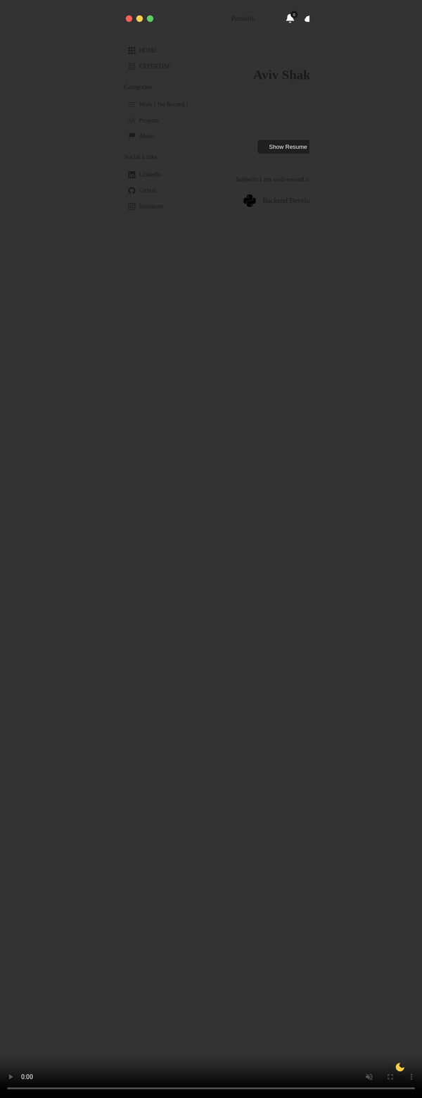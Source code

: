 <!-- Important Notes: while running the code on a local host or internal server there are no errors, Currently some methods are not accepted because of some encryption -->
<head>
  <link rel="stylesheet" href="https://fonts.googleapis.com/css?family=Roboto+Mono&display=swap">
  <style>
    * {
      outline: none;
      box-sizing: border-box;
    }

    :root {
      --theme-bg-color: rgba(16 18 27 / 40%);
      --border-color: rgba(113 119 144 / 25%);
      --theme-color: #f9fafb;
      --inactive-color: rgb(113 119 144 / 78%);
      --body-font: "Roboto Mono", Monospace;
      --hover-menu-bg: rgba(12 15 25 / 30%);
      --content-title-color: #999ba5;
      --content-bg: rgb(146 151 179 / 13%);
      --button-inactive: rgb(249 250 251 / 55%);
      --search-bg: #0e0e0e;
      --overlay-bg: rgba(36, 39, 59, 0.3);
      --scrollbar-bg: rgb(1 2 3 / 40%);
      --text_gradient: linear-gradient(to right, #e6e5e5, #f5f5f5);
      --large_cursor_color: white;
      --small_cursor_color: rgb(150, 150, 150);
    }

    .light-mode {
      --theme-bg-color: rgb(255 255 255 / 31%);
      --theme-color: #3c3a3a;
      --inactive-color: #333333;
      --button-inactive: #3c3a3a;
      --search-bg: rgb(255 255 255 / 31%);
      --dropdown-bg: #f7f7f7;
      --overlay-bg: rgb(255 255 255 / 30%);
      --border-color: rgb(255 255 255 / 35%);
      --hover-menu-bg: rgba(255 255 255 / 35%);
      --scrollbar-bg: rgb(255 253 253 / 57%);
      --content-title-color: --theme-color;
      --text_gradient: linear-gradient(to right, rgb(10, 10, 10), #131313);
      --large_cursor_color: black;
      --small_cursor_color: rgb(32, 32, 32);

    }

    html {
      box-sizing: border-box;
      -webkit-font-smoothing: antialiased;
    }

    body {
      cursor: none;
      font-family: var(--body-font);
      background-image: url(https://cdn.discordapp.com/attachments/597497464211243028/1121114691175985242/background.png);
      background-size: cover;
      background-position: center;
      display: flex;
      justify-content: center;
      align-items: center;
      flex-direction: column;
      padding: 2em;
      width: 100%;
      height: 100vh;
      overflow-x: hidden;
      overflow-y: hidden;
    }

    .cursor {
      width: var(--size);
      height: var(--size);
      border-radius: 50%;
      position: absolute;
      left: 0;
      top: 0;
      pointer-events: none;
      z-index: 100;
    }

    .cursor--large {
      --size: 40px;
      border: 1px solid var(--large_cursor_color);
      ;
    }

    .cursor--small {
      --size: 10px;
      background: var(--small_cursor_color);
      transform: translate(-50%, -50%);
    }

    @media screen and (max-width: 480px) {
      body {
        padding: 0.8em;
      }
    }

    .video-bg {
      position: fixed;
      right: 0;
      top: 0;
      width: 100%;
      height: 100%;
    }

    .video-bg video {
      width: 100%;
      height: 100%;
      -o-object-fit: cover;
      object-fit: cover;
    }

    img {
      max-width: 100%;
    }

    .dark-light {
      position: fixed;
      bottom: 50px;
      right: 30px;
      background-color: var(--dropdown-bg);
      box-shadow: -1px 3px 8px -1px rgba(0, 0, 0, 0.2);
      padding: 8px;
      border-radius: 50%;
      z-index: 3;

    }

    .dark-light svg {
      width: 24px;
      flex-shrink: 0;
      fill: #ffce45;
      stroke: #ffce45;
      transition: 0.5s;
    }

    .light-mode .dark-light svg {
      fill: transparent;
      stroke: var(--theme-color);
    }

    .light-mode .profile-img {
      border: 2px solid var(--theme-bg-color);
    }

    .light-mode .content-section ul {
      background-color: var(--theme-bg-color);
    }


    .light-mode .dropdown.is-active ul {
      background-color: rgba(255, 255, 255, 0.94);
    }


    .app {
      margin-top: -100px;
      background-color: var(--theme-bg-color);
      max-width: 1250px;
      max-height: 860px;
      height: 90vh;
      display: flex;
      flex-direction: column;
      overflow: hidden;
      position: relative;
      width: 100%;
      border-radius: 14px;
      backdrop-filter: blur(20px);
      -webkit-backdrop-filter: blur(20px);
      font-size: 15px;
      font-weight: 500;
    }

    .header {
      display: flex;
      align-items: center;
      flex-shrink: 0;
      height: 58px;
      width: 100%;
      border-bottom: 1px solid var(--border-color);
      padding: 0 30px;
      white-space: nowrap;
    }

    @media screen and (max-width: 480px) {
      .header {
        padding: 0 16px;
      }
    }

    .header-menu {
      display: flex;
      align-items: center;
    }

    .header-menu a {
      padding: 20px 30px;
      text-decoration: none;
      color: var(--inactive-color);
      border-bottom: 2px solid transparent;
      transition: 0.3s;
    }

    @media screen and (max-width: 610px) {
      .header-menu a:not(.main-header-link) {
        display: none;
      }
    }

    .header-menu a.is-active,
    .header-menu a:hover {
      color: var(--theme-color);
      border-bottom: 2px solid var(--theme-color);
    }

    .notify {
      position: relative;
    }

    .notify:before {
      content: "";
      position: absolute;
      background-color: #272727;
      width: 6px;
      height: 6px;
      border-radius: 50%;
      right: 20px;
      top: 16px;
    }

    @media screen and (max-width: 1055px) {
      .notify {
        display: none;
      }
    }

    .menu-circle {
      width: 15px;
      height: 15px;
      background-color: #f96057;
      border-radius: 50%;
      box-shadow: 24px 0 0 0 #f8ce52, 48px 0 0 0 #5fcf65;
      margin-right: 195px;
      flex-shrink: 0;
    }

    @media screen and (max-width: 945px) {
      .menu-circle {
        display: none;
      }
    }

    @keyframes glowing-button-85 {
      0% {
        background-position: 0 0;
      }

      50% {
        background-position: 400% 0;
      }

      100% {
        background-position: 0 0;
      }
    }

    .button-85:after {
      z-index: -1;
      content: "";
      position: absolute;
      width: 100%;
      height: 100%;
      background: #222;
      left: 0;
      top: 0;
      border-radius: 10px;
    }

    .search-bar {
      height: 40px;
      display: flex;
      width: 100%;
      max-width: 400px;
      padding-left: 16px;
      border-radius: 2px;
    }

    .search-bar input {
      width: 100%;
      height: 100%;
      border: none;
      background-color: var(--search-bg);
      border-radius: 4px;
      font-family: var(--body-font);
      font-size: 15px;
      font-weight: 1000;
      padding: 0 20px 0 40px;
      box-shadow: 0 0 0 2px rgba(134, 140, 160, 0.02);
      background-size: 14px;
      background-repeat: no-repeat;
      background-position: 16px 48%;
      color: var(--theme-color);
    }

    .search-bar input::-moz-placeholder {
      font-family: var(--body-font);
      color: var(--inactive-color);
      font-size: 15px;
      font-weight: 500;
    }

    .search-bar input:-ms-input-placeholder {
      font-family: var(--body-font);
      color: var(--inactive-color);
      font-size: 15px;
      font-weight: 500;
    }

    .search-bar input::placeholder {
      font-family: var(--body-font);
      color: var(--inactive-color);
      font-size: 15px;
      font-weight: 500;
    }

    .header-profile {
      display: flex;
      align-items: center;
      padding: 0 16px 0 40px;
      margin-left: auto;
      flex-shrink: 0;
    }

    .header-profile svg {
      width: 22px;
      color: #f9fafb;
      flex-shrink: 0;
    }

    .notification {
      position: relative;
    }

    .notification-number {
      position: absolute;
      background-color: #161616;
      width: 16px;
      height: 16px;
      border-radius: 50%;
      font-size: 10px;
      display: flex;
      align-items: center;
      justify-content: center;
      color: #fff;
      right: -6px;
      top: -6px;
    }

    .notification+svg {
      margin-left: 22px;
    }

    @media screen and (max-width: 945px) {
      .notification+svg {
        display: none;
      }
    }

    .profile-img {
      width: 32px;
      height: 32px;
      border-radius: 50%;
      -o-object-fit: cover;
      object-fit: cover;
      border: 2px solid var(--theme-color);
      margin-left: 22px;
    }

    .wide .header-menu,
    .wide .header-profile {
      display: none;
    }

    .wide .search-bar {
      max-width: 600px;
      margin: auto;
      transition: 0.4s;
      box-shadow: 0 0 0 1px var(--border-color);
      padding-left: 0;
    }

    .wide .menu-circle {
      margin-right: 0;
    }

    .wrapper {
      display: flex;
      flex-grow: 1;
      overflow: hidden;
    }

    .left-side {
      overflow-x: hidden;
      flex-basis: 240px;
      border-right: 1px solid var(--border-color);
      padding: 26px;
      overflow: auto;
      flex-shrink: 0;
    }

    @media screen and (max-width: 945px) {
      .left-side {
        display: none;
      }
    }

    .side-wrapper+.side-wrapper {
      margin-top: 20px;
    }

    .side-title {
      color: var(--inactive-color);
      margin-bottom: 14px;
    }

    .side-menu {
      display: flex;
      flex-direction: column;
      white-space: nowrap;
    }

    .side-menu a {
      text-decoration: none;
      color: var(--theme-color);
      display: flex;
      align-items: center;
      font-weight: 400;
      padding: 10px;
      font-size: 14px;
      border-radius: 6px;
      transition: 0.3s;
    }

    .side-menu a:hover {
      background-color: var(--hover-menu-bg);
    }

    .side-menu svg {
      width: 16px;
      margin-right: 8px;
    }

    .updates {
      position: relative;
      top: 0;
      right: 0;
      margin-left: auto;
      width: 18px;
      height: 18px;
      font-size: 11px;
    }

    .main-header {
      display: flex;
      align-items: center;
      border-bottom: 1px solid var(--border-color);
      height: 58px;
      flex-shrink: 0;
    }

    .main-header .header-menu {
      margin-left: 150px;
    }

    @media screen and (max-width: 1055px) {
      .main-header .header-menu {
        margin: auto;
      }
    }

    .main-header .header-menu a {
      padding: 20px 24px;
    }

    .main-container {
      display: flex;
      flex-direction: column;
      flex-grow: 1;
    }

    .menu-link-main {
      text-decoration: none;
      color: var(--theme-color);
      padding: 0 30px;
    }

    @media screen and (max-width: 1055px) {
      .menu-link-main {
        display: none;
      }
    }

    .content-wrapper {
      display: flex;
      flex-direction: column;
      color: var(--theme-color);
      padding: 20px 40px;
      height: 100%;
      overflow: auto;
      background-color: var(--theme-bg-color);
    }

    @media screen and (max-width: 510px) {
      .content-wrapper {
        padding: 20px;
      }
    }

    .content-wrapper-header {
      display: flex;
      align-items: center;
      width: 100%;
      justify-content: space-between;
      border-radius: 14px;
      padding: 20px 40px;
    }

    @media screen and (max-width: 415px) {
      .content-wrapper-header {
        padding: 20px;
      }
    }





    .content-wrapp-header {
      display: flex;
      align-items: center;
      width: 100%;
      font-size: 16px;
      background-color: var(--content-bg);
      border-radius: 14px;
      border: 1px solid var(--theme-bg-color);
      padding: 20px;

      transition: 0.3s ease;
      justify-content: space-between;

      padding: 20px 40px;
    }

    @media screen and (max-width: 415px) {
      .content-wrapp-header {
        padding: 20px;
      }
    }



    .content-wrapper.overlay {
      pointer-events: none;
      transition: 0.3s;
      background-color: var(--overlay-bg);
    }

    .overlay-app {
      width: 100%;
      height: 100%;
      position: fixed;
      left: 0;
      top: 0;
      pointer-events: all;
      background-color: rgba(36, 39, 59, 0.8);
      opacity: 0;
      visibility: hidden;
      transition: 0.3s;
    }

    .overlay-app.is-active {
      visibility: visible;
      opacity: 1;
    }

    .img-content {
      font-weight: 500;
      font-size: 17px;
      display: flex;
      align-items: center;
      margin: 0;
    }

    .img-content svg {
      width: 28px;
      margin-right: 14px;
    }

    .content-text {
      font-weight: 400;
      font-size: 14px;
      margin-top: 16px;
      line-height: 1.7em;
      color: #ebecec;
      width: 150%;
      background-image: var(--text_gradient);
      display: -webkit-box;
      -webkit-line-clamp: 4;
      -webkit-box-orient: vertical;
      overflow: hidden;
      text-overflow: ellipsis;
      -webkit-background-clip: text;
      -moz-background-clip: text;
      -webkit-text-fill-color: transparent;
      -moz-text-fill-color: transparent;
    }

    .content-tt {
      font-weight: 400;
      font-size: 14px;
      margin-top: 16px;
      line-height: 1.7em;
      width: 250%;
      color: #ebecec;
      background-image: var(--text_gradient);
      display: -webkit-box;
      -webkit-line-clamp: 4;
      -webkit-background-clip: text;
      -moz-background-clip: text;
      -webkit-text-fill-color: transparent;
      -moz-text-fill-color: transparent;
    }

    .content-wrapper-context {
      max-width: 350px;
    }

    .content-button {
      cursor: none;
      background-color: #1f1f1f;
      border: none;
      padding: 8px 26px;
      color: #fff;
      border-radius: 5px;
      margin-top: 16px;
      transition: 0.3s;
      margin-left: 10px;
      white-space: nowrap;
    }

    .content-wrapper-img {
      width: 150px;
      -o-object-fit: cover;
      object-fit: cover;
      margin-top: -25px;
      -o-object-position: center;
      object-position: center;
    }

    @media screen and (max-width: 520px) {
      .content-wrapper-img {
        width: 90px;
      }
    }

    .content-section {
      margin-top: 30px;
      display: flex;
      flex-direction: column;
    }

    .content-section-title {
      color: var(--content-title-color);
      margin-bottom: 14px;
    }

    .content-section ul {
      display: flex;
      flex-direction: column;
      width: 100%;
      height: 100%;
      justify-content: space-around;
      background-color: var(--content-bg);
      padding-left: 0;
      margin: 0;
      border-radius: 14px;
      border: 1px solid var(--theme-bg-color);
    }

    .content-section ul li {
      list-style: none;
      padding: 10px 18px;
      display: flex;
      align-items: center;
      font-size: 16px;
      width: 100%;
      height: 100%;
      white-space: nowrap;
      transition: 0.3s;
    }

    .content-section ul li:hover {
      background-color: var(--theme-bg-color);
    }

    .content-section ul li:hover:first-child {
      border-radius: 13px 13px 0 0;
    }

    .content-section ul li:hover:last-child {
      border-radius: 0 0 13px 13px;
    }

    .content-section ul li+li {
      border-top: 1px solid var(--border-color);
    }

    .content-section ul svg {
      width: 28px;
      border-radius: 6px;
      margin-right: 16px;
      flex-shrink: 0;
    }

    .products {
      display: flex;
      align-items: center;
      width: 150px;
    }

    @media screen and (max-width: 480px) {
      .products {
        width: 120px;
      }
    }

    .status {
      margin-left: auto;
      width: 140px;
      font-size: 15px;
      position: relative;
    }

    @media screen and (max-width: 700px) {
      .status {
        display: none;
      }
    }

    .status-circle {
      width: 6px;
      height: 6px;
      background-color: #2b2b2b;
      position: absolute;
      border-radius: 50%;
      top: 4px;
      left: -20px;
    }

    .status-button {
      font-size: 15px;
      margin-top: 0;
      padding: 6px 24px;
    }



    @media screen and (max-width: 390px) {
      .status-button {
        padding: 6px 14px;
      }
    }

    .status-button.open {
      background: none;
      color: var(--button-inactive);
      border: 1px solid var(--button-inactive);
    }

    .status-button:not(.open):hover {
      color: #fff;
      border-color: #fff;
    }

    .content-button:not(.open):hover {
      cursor: none;
      background: #939394;
    }

    .menu {
      width: 5px;
      height: 5px;
      background-color: var(--button-inactive);
      border-radius: 50%;
      box-shadow: 7px 0 0 0 var(--button-inactive), 14px 0 0 0 var(--button-inactive);
      margin: 0 12px;
    }

    @media screen and (max-width: 415px) {
      .adobe-product .menu {
        display: none;
      }
    }

    .dropdown {
      position: relative;
      height: 53px;
      width: 40px;
      top: -24px;
      display: flex;
      left: -5px;
      background: transparent;
      border: none;
    }

    .dropdown ul {
      position: absolute;
      background: var(--dropdown-bg);
      height: 110px;
      width: 120px;
      right: 0;
      top: 20px;
      pointer-events: none;
      opacity: 0;
      transform: translatey(10px);
      transition: all 0.4s ease;
    }

    .dropdown ul li a {
      text-decoration: none;
      color: var(--theme-color);
      font-size: 12px;
    }

    .dropdown.is-active ul {
      opacity: 1;
      pointer-events: all;
      transform: translatey(25px);
    }

    .dropdown.is-active ul li:hover {
      background-color: var(--dropdown-hover);
    }

    .button-wrapper {
      display: flex;
      align-items: center;
      justify-content: flex-end;
      width: 187px;
      margin-left: auto;
    }

    @media screen and (max-width: 480px) {
      .button-wrapper {
        width: auto;
      }
    }







    .content-button-wrapper .content-button.status-button.open.close {
      width: auto;
    }

    .content-section .close {
      margin-right: 0;
      width: 24px;
    }

    .checkbox-wrapper {
      display: flex;
      align-items: center;
      font-size: 14px;
      font-weight: 400;
    }

    .checkbox-wrapper+.checkbox-wrapper {
      margin: 20px 0 40px;
    }

    .checkbox {
      display: none;
    }

    .checkbox+label {
      display: flex;
      align-items: center;
    }

    .checkbox+label:before {
      content: "";
      margin-right: 10px;
      width: 15px;
      height: 15px;
      border: 1px solid var(--theme-color);
      border-radius: 4px;
      flex-shrink: 0;
    }

    .checkbox:checked+label:before {
      background-color: #414141;
      border-color: #414141;
      background-image: url("data:image/svg+xml;charset=UTF-8,%3csvg xmlns='http://www.w3.org/2000/svg' width='24' height='24' viewBox='0 0 24 24' fill='none' stroke='%23fff' stroke-width='3' stroke-linecap='round' stroke-linejoin='round' class='feather feather-check'%3e%3cpath d='M20 6L9 17l-5-5'/%3e%3c/svg%3e");
      background-position: 50%;
      background-size: 12px;
      background-repeat: no-repeat;
    }

    .content-button-wrapper {
      margin-top: auto;
      margin-left: auto;
    }

    .content-button-wrapper .open {
      margin-right: 8px;
    }

    .apps-card {
      display: flex;
      align-items: center;
      flex-wrap: wrap;
      width: calc(100% + 20px);
    }

    .app-card {
      display: flex;
      flex-direction: column;
      width: calc(33.3% - 20px);
      font-size: 16px;
      background-color: var(--content-bg);
      border-radius: 14px;
      border: 1px solid var(--theme-bg-color);
      padding: 20px;
      transition: 0.3s ease;
    }

    .app-card:hover {
      transform: scale(1.02);
      background-color: var(--theme-bg-color);
    }

    .app-card svg {
      width: 28px;
      border-radius: 6px;
      margin-right: 12px;
      flex-shrink: 0;
    }

    .app-card+.app-card {
      margin-left: 20px;
    }

    .app-card span {
      display: flex;
      align-items: center;
    }

    .app-card__subtext {
      font-size: 14px;
      font-weight: 400;
      line-height: 1.6em;
      margin-top: 20px;
      border-bottom: 1px solid var(--border-color);
      padding-bottom: 20px;
    }

    .app-card-buttons {
      display: flex;
      align-items: center;
      margin-left: auto;
      margin-top: 16px;
    }

    @media screen and (max-width: 1110px) {
      .app-card {
        width: calc(50% - 20px);
      }

      .app-card:last-child {
        margin-top: 20px;
        margin-left: 0px;
      }
    }

    @media screen and (max-width: 565px) {
      .app-card {
        width: calc(100% - 20px);
        margin-top: 20px;
      }

      .app-card+.app-card {
        margin-left: 0;
      }
    }

    ::-webkit-scrollbar {
      width: 6px;
      border-radius: 10px;
    }

    ::-webkit-scrollbar-thumb {
      background: var(--scrollbar-bg);
      border-radius: 10px;
    }
  </style>
</head>

<body>
  <div class="cursor cursor--large"></div>
  <div class="cursor cursor--small"></div>
  <!DOCTYPE html>
  <html lang="en">

  <head>
    <meta charset="UTF-8">
    <title>Portfolio - Aviv Shaked</title>
    <script src="https://cdn.jsdelivr.net/npm/bootstrap@5.1.3/dist/js/bootstrap.min.js"
      integrity="sha384-QJHtvGhmr9XOIpI6YVutG+2QOK9T+ZnN4kzFN1RtK3zEFEIsxhlmWl5/YESvpZ13"
      crossorigin="anonymous"></script>
    <link rel="stylesheet" href="https://cdn.jsdelivr.net/npm/bootstrap@5.1.3/dist/css/bootstrap.min.css"
      integrity="sha384-1BmE4kWBq78iYhFldvKuhfTAU6auU8tT94WrHftjDbrCEXSU1oBoqyl2QvZ6jIW3" crossorigin="anonymous">
    <link rel="stylesheet" href="https://cdnjs.cloudflare.com/ajax/libs/normalize/5.0.0/normalize.min.css">
    <meta name="viewport" content="width=device-width, initial-scale=1.0">

  </head>

  <body>
    <div class="video-bg">
      <video width="1920 " height="1080" autoplay loop muted>
        <source src="https://cdn.discordapp.com/attachments/597497464211243028/1121114690601369670/waves.mp4"
          type="video/mp4">
        Your browser does not support the video tag.
      </video>
    </div>
    <div class="dark-light">
      <svg viewBox="0 0 24 24" stroke="currentColor" stroke-width="1.5" fill="none" stroke-linecap="round"
        stroke-linejoin="round">
        <path d="M21 12.79A9 9 0 1111.21 3 7 7 0 0021 12.79z" />
      </svg>
    </div>
    <div class="app">
      <div class="header">
        <div class="menu-circle"></div>
        <div class="header-menu">
          <a class="menu-link is-active" href="#">Portfolio</a>
        </div>
        <div class="header-profile">
          <div class="notification">
            <span class="notification-number">0 </span>
            <svg viewBox="0 0 24 24" fill="currentColor" stroke="currentColor" stroke-width="2" stroke-linecap="round"
              stroke-linejoin="round" class="feather feather-bell">
              <path d="M18 8A6 6 0 006 8c0 7-3 9-3 9h18s-3-2-3-9M13.73 21a2 2 0 01-3.46 0" />
            </svg>
          </div>
          <svg viewBox="0 0 512 512" fill="currentColor">
            <path
              d="M448.773 235.551A135.893 135.893 0 00451 211c0-74.443-60.557-135-135-135-47.52 0-91.567 25.313-115.766 65.537-32.666-10.59-66.182-6.049-93.794 12.979-27.612 19.013-44.092 49.116-45.425 82.031C24.716 253.788 0 290.497 0 331c0 7.031 1.703 13.887 3.006 20.537l.015.015C12.719 400.492 56.034 436 106 436h300c57.891 0 106-47.109 106-105 0-40.942-25.053-77.798-63.227-95.449z" />
          </svg>
          <img class="profile-img"
            src="https://media.licdn.com/dms/image/D4E03AQET697eb0jtIQ/profile-displayphoto-shrink_800_800/0/1681474065656?e=1692835200&v=beta&t=qXTMtCKD3VZD0J8ZqFVVo2eSkWAlrHczbsA0qF3dU_o"
            alt="">
        </div>
      </div>
      <div class="wrapper">
        <div class="left-side">
          <div class="side-wrapper">
            <div class="side-menu">
              <a href="#home">
                <svg viewBox="0 0 512 512">
                  <g xmlns="http://www.w3.org/2000/svg" fill="currentColor">
                    <path d="M0 0h128v128H0zm0 0M192 0h128v128H192zm0 0M384 0h128v128H384zm0 0M0 192h128v128H0zm0 0"
                      data-original="#bfc9d1" />
                  </g>
                  <path xmlns="http://www.w3.org/2000/svg" d="M192 192h128v128H192zm0 0" fill="currentColor"
                    data-original="#82b1ff" />
                  <path xmlns="http://www.w3.org/2000/svg"
                    d="M384 192h128v128H384zm0 0M0 384h128v128H0zm0 0M192 384h128v128H192zm0 0M384 384h128v128H384zm0 0"
                    fill="currentColor" data-original="#bfc9d1" />
                </svg>
                HOME
              </a>
              <a href="#what">
                <svg xmlns="http://www.w3.org/2000/svg" width="16" height="16" fill="currentColor" class="bi bi-grid"
                  viewBox="0 0 16 16">
                  <path
                    d="M1 2.5A1.5 1.5 0 0 1 2.5 1h3A1.5 1.5 0 0 1 7 2.5v3A1.5 1.5 0 0 1 5.5 7h-3A1.5 1.5 0 0 1 1 5.5v-3zM2.5 2a.5.5 0 0 0-.5.5v3a.5.5 0 0 0 .5.5h3a.5.5 0 0 0 .5-.5v-3a.5.5 0 0 0-.5-.5h-3zm6.5.5A1.5 1.5 0 0 1 10.5 1h3A1.5 1.5 0 0 1 15 2.5v3A1.5 1.5 0 0 1 13.5 7h-3A1.5 1.5 0 0 1 9 5.5v-3zm1.5-.5a.5.5 0 0 0-.5.5v3a.5.5 0 0 0 .5.5h3a.5.5 0 0 0 .5-.5v-3a.5.5 0 0 0-.5-.5h-3zM1 10.5A1.5 1.5 0 0 1 2.5 9h3A1.5 1.5 0 0 1 7 10.5v3A1.5 1.5 0 0 1 5.5 15h-3A1.5 1.5 0 0 1 1 13.5v-3zm1.5-.5a.5.5 0 0 0-.5.5v3a.5.5 0 0 0 .5.5h3a.5.5 0 0 0 .5-.5v-3a.5.5 0 0 0-.5-.5h-3zm6.5.5A1.5 1.5 0 0 1 10.5 9h3a1.5 1.5 0 0 1 1.5 1.5v3a1.5 1.5 0 0 1-1.5 1.5h-3A1.5 1.5 0 0 1 9 13.5v-3zm1.5-.5a.5.5 0 0 0-.5.5v3a.5.5 0 0 0 .5.5h3a.5.5 0 0 0 .5-.5v-3a.5.5 0 0 0-.5-.5h-3z" />
                </svg>
                EXPERTISE
              </a>
            </div>
          </div>
          <div class="side-wrapper">
            <div class="side-title">Categories</div>
            <div class="side-menu">
              <a href="#work">
                <svg xmlns="http://www.w3.org/2000/svg" width="16" height="16" fill="currentColor"
                  class="bi bi-list-check" viewBox="0 0 16 16">
                  <path fill-rule="evenodd"
                    d="M5 11.5a.5.5 0 0 1 .5-.5h9a.5.5 0 0 1 0 1h-9a.5.5 0 0 1-.5-.5zm0-4a.5.5 0 0 1 .5-.5h9a.5.5 0 0 1 0 1h-9a.5.5 0 0 1-.5-.5zm0-4a.5.5 0 0 1 .5-.5h9a.5.5 0 0 1 0 1h-9a.5.5 0 0 1-.5-.5zM3.854 2.146a.5.5 0 0 1 0 .708l-1.5 1.5a.5.5 0 0 1-.708 0l-.5-.5a.5.5 0 1 1 .708-.708L2 3.293l1.146-1.147a.5.5 0 0 1 .708 0zm0 4a.5.5 0 0 1 0 .708l-1.5 1.5a.5.5 0 0 1-.708 0l-.5-.5a.5.5 0 1 1 .708-.708L2 7.293l1.146-1.147a.5.5 0 0 1 .708 0zm0 4a.5.5 0 0 1 0 .708l-1.5 1.5a.5.5 0 0 1-.708 0l-.5-.5a.5.5 0 0 1 .708-.708l.146.147 1.146-1.147a.5.5 0 0 1 .708 0z" />
                </svg>
                Work ( No Record )
              </a>
              <a href="#project">
                <svg xmlns="http://www.w3.org/2000/svg" width="16" height="16" fill="currentColor"
                  class="bi bi-code-slash" viewBox="0 0 16 16">
                  <path
                    d="M10.478 1.647a.5.5 0 1 0-.956-.294l-4 13a.5.5 0 0 0 .956.294l4-13zM4.854 4.146a.5.5 0 0 1 0 .708L1.707 8l3.147 3.146a.5.5 0 0 1-.708.708l-3.5-3.5a.5.5 0 0 1 0-.708l3.5-3.5a.5.5 0 0 1 .708 0zm6.292 0a.5.5 0 0 0 0 .708L14.293 8l-3.147 3.146a.5.5 0 0 0 .708.708l3.5-3.5a.5.5 0 0 0 0-.708l-3.5-3.5a.5.5 0 0 0-.708 0z" />
                </svg>
                Projects
              </a>
              <a href="#about">
                <svg xmlns="http://www.w3.org/2000/svg" width="16" height="16" fill="currentColor"
                  class="bi bi-flag-fill" viewBox="0 0 16 16">
                  <path
                    d="M14.778.085A.5.5 0 0 1 15 .5V8a.5.5 0 0 1-.314.464L14.5 8l.186.464-.003.001-.006.003-.023.009a12.435 12.435 0 0 1-.397.15c-.264.095-.631.223-1.047.35-.816.252-1.879.523-2.71.523-.847 0-1.548-.28-2.158-.525l-.028-.01C7.68 8.71 7.14 8.5 6.5 8.5c-.7 0-1.638.23-2.437.477A19.626 19.626 0 0 0 3 9.342V15.5a.5.5 0 0 1-1 0V.5a.5.5 0 0 1 1 0v.282c.226-.079.496-.17.79-.26C4.606.272 5.67 0 6.5 0c.84 0 1.524.277 2.121.519l.043.018C9.286.788 9.828 1 10.5 1c.7 0 1.638-.23 2.437-.477a19.587 19.587 0 0 0 1.349-.476l.019-.007.004-.002h.001" />
                </svg>
                About
              </a>
            </div>
          </div>
          <div class="side-wrapper">
            <div class="side-title">Social Links</div>
            <div class="side-menu">
              <a target="_blank" href="https://www.linkedin.com/in/aviv-shaked-59a4b7271/">
                <svg xmlns="http://www.w3.org/2000/svg" width="16" height="16" fill="currentColor"
                  class="bi bi-linkedin" viewBox="0 0 16 16">
                  <path
                    d="M0 1.146C0 .513.526 0 1.175 0h13.65C15.474 0 16 .513 16 1.146v13.708c0 .633-.526 1.146-1.175 1.146H1.175C.526 16 0 15.487 0 14.854V1.146zm4.943 12.248V6.169H2.542v7.225h2.401zm-1.2-8.212c.837 0 1.358-.554 1.358-1.248-.015-.709-.52-1.248-1.342-1.248-.822 0-1.359.54-1.359 1.248 0 .694.521 1.248 1.327 1.248h.016zm4.908 8.212V9.359c0-.216.016-.432.08-.586.173-.431.568-.878 1.232-.878.869 0 1.216.662 1.216 1.634v3.865h2.401V9.25c0-2.22-1.184-3.252-2.764-3.252-1.274 0-1.845.7-2.165 1.193v.025h-.016a5.54 5.54 0 0 1 .016-.025V6.169h-2.4c.03.678 0 7.225 0 7.225h2.4z" />
                </svg>
                LinkedIn
              </a>
              <a target="_blank" href="https://github.com/Patcholie">
                <svg xmlns="http://www.w3.org/2000/svg" width="16" height="16" fill="currentColor" class="bi bi-github"
                  viewBox="0 0 16 16">
                  <path
                    d="M8 0C3.58 0 0 3.58 0 8c0 3.54 2.29 6.53 5.47 7.59.4.07.55-.17.55-.38 0-.19-.01-.82-.01-1.49-2.01.37-2.53-.49-2.69-.94-.09-.23-.48-.94-.82-1.13-.28-.15-.68-.52-.01-.53.63-.01 1.08.58 1.23.82.72 1.21 1.87.87 2.33.66.07-.52.28-.87.51-1.07-1.78-.2-3.64-.89-3.64-3.95 0-.87.31-1.59.82-2.15-.08-.2-.36-1.02.08-2.12 0 0 .67-.21 2.2.82.64-.18 1.32-.27 2-.27.68 0 1.36.09 2 .27 1.53-1.04 2.2-.82 2.2-.82.44 1.1.16 1.92.08 2.12.51.56.82 1.27.82 2.15 0 3.07-1.87 3.75-3.65 3.95.29.25.54.73.54 1.48 0 1.07-.01 1.93-.01 2.2 0 .21.15.46.55.38A8.012 8.012 0 0 0 16 8c0-4.42-3.58-8-8-8z" />
                </svg>
                Github
              </a>
              <a target="_blank" href="https://www.instagram.com/_avivshaked_/">
                <svg xmlns="http://www.w3.org/2000/svg" width="16" height="16" fill="currentColor"
                  class="bi bi-instagram" viewBox="0 0 16 16">
                  <path
                    d="M8 0C5.829 0 5.556.01 4.703.048 3.85.088 3.269.222 2.76.42a3.917 3.917 0 0 0-1.417.923A3.927 3.927 0 0 0 .42 2.76C.222 3.268.087 3.85.048 4.7.01 5.555 0 5.827 0 8.001c0 2.172.01 2.444.048 3.297.04.852.174 1.433.372 1.942.205.526.478.972.923 1.417.444.445.89.719 1.416.923.51.198 1.09.333 1.942.372C5.555 15.99 5.827 16 8 16s2.444-.01 3.298-.048c.851-.04 1.434-.174 1.943-.372a3.916 3.916 0 0 0 1.416-.923c.445-.445.718-.891.923-1.417.197-.509.332-1.09.372-1.942C15.99 10.445 16 10.173 16 8s-.01-2.445-.048-3.299c-.04-.851-.175-1.433-.372-1.941a3.926 3.926 0 0 0-.923-1.417A3.911 3.911 0 0 0 13.24.42c-.51-.198-1.092-.333-1.943-.372C10.443.01 10.172 0 7.998 0h.003zm-.717 1.442h.718c2.136 0 2.389.007 3.232.046.78.035 1.204.166 1.486.275.373.145.64.319.92.599.28.28.453.546.598.92.11.281.24.705.275 1.485.039.843.047 1.096.047 3.231s-.008 2.389-.047 3.232c-.035.78-.166 1.203-.275 1.485a2.47 2.47 0 0 1-.599.919c-.28.28-.546.453-.92.598-.28.11-.704.24-1.485.276-.843.038-1.096.047-3.232.047s-2.39-.009-3.233-.047c-.78-.036-1.203-.166-1.485-.276a2.478 2.478 0 0 1-.92-.598 2.48 2.48 0 0 1-.6-.92c-.109-.281-.24-.705-.275-1.485-.038-.843-.046-1.096-.046-3.233 0-2.136.008-2.388.046-3.231.036-.78.166-1.204.276-1.486.145-.373.319-.64.599-.92.28-.28.546-.453.92-.598.282-.11.705-.24 1.485-.276.738-.034 1.024-.044 2.515-.045v.002zm4.988 1.328a.96.96 0 1 0 0 1.92.96.96 0 0 0 0-1.92zm-4.27 1.122a4.109 4.109 0 1 0 0 8.217 4.109 4.109 0 0 0 0-8.217zm0 1.441a2.667 2.667 0 1 1 0 5.334 2.667 2.667 0 0 1 0-5.334z" />
                </svg>
                Instagram
              </a>
            </div>
          </div>
        </div>
        <div class="main-container">
          <div class="content-wrapper">
            <div id="home" class="content-wrapper-header">
              <div class="content-wrapper-context">
                <h1>
                  Aviv Shaked
                </h1>
                <div class="content-text"> Based in Haifa, Israel, I have a deep love for programming and thrive in
                  team-based environments. With ample free time available, I'm eager to explore and master new
                  programming languages.
                </div>
                <a target="_blank" href="https://drive.google.com/file/d/1v5AKQbmrSW2lbF-qxyDP-BN9oiStiLwQ/view?usp=sharing"><button class="content-button">Show
                    Resume</button></a>
              </div>
              <svg xmlns="http://www.w3.org/2000/svg" width="256" height="256" fill="currentColor" class="bi bi-code" viewBox="0 0 16 16"> <path d="M5.854 4.854a.5.5 0 1 0-.708-.708l-3.5 3.5a.5.5 0 0 0 0 .708l3.5 3.5a.5.5 0 0 0 .708-.708L2.707 8l3.147-3.146zm4.292 0a.5.5 0 0 1 .708-.708l3.5 3.5a.5.5 0 0 1 0 .708l-3.5 3.5a.5.5 0 0 1-.708-.708L13.293 8l-3.147-3.146z"/> </svg>
            </div>
            <div id="what" class="content-section">
              <div class="content-section-title">Subjects I am well-versed in</div>
              <ul>
                <li class="adobe-product">
                  <div class="products">
                    <svg xmlns="http://www.w3.org/2000/svg" viewBox="0 0 448 512">
                      <path
                        d="M439.8 200.5c-7.7-30.9-22.3-54.2-53.4-54.2h-40.1v47.4c0 36.8-31.2 67.8-66.8 67.8H172.7c-29.2 0-53.4 25-53.4 54.3v101.8c0 29 25.2 46 53.4 54.3 33.8 9.9 66.3 11.7 106.8 0 26.9-7.8 53.4-23.5 53.4-54.3v-40.7H226.2v-13.6h160.2c31.1 0 42.6-21.7 53.4-54.2 11.2-33.5 10.7-65.7 0-108.6zM286.2 404c11.1 0 20.1 9.1 20.1 20.3 0 11.3-9 20.4-20.1 20.4-11 0-20.1-9.2-20.1-20.4.1-11.3 9.1-20.3 20.1-20.3zM167.8 248.1h106.8c29.7 0 53.4-24.5 53.4-54.3V91.9c0-29-24.4-50.7-53.4-55.6-35.8-5.9-74.7-5.6-106.8.1-45.2 8-53.4 24.7-53.4 55.6v40.7h106.9v13.6h-147c-31.1 0-58.3 18.7-66.8 54.2-9.8 40.7-10.2 66.1 0 108.6 7.6 31.6 25.7 54.2 56.8 54.2H101v-48.8c0-35.3 30.5-66.4 66.8-66.4zm-6.7-142.6c-11.1 0-20.1-9.1-20.1-20.3.1-11.3 9-20.4 20.1-20.4 11 0 20.1 9.2 20.1 20.4s-9 20.3-20.1 20.3z" />
                    </svg>
                    Backend Development (JavaScript/Python)
                  </div>
                  <div class="button-wrapper">
                    <a href="https://github.com/Patcholie/Analisis/blob/Backend" target="_blank"><button
                        class="content-button status-button open">Analisis AI</button></a>
                  </div>
                </li>
                <li class="adobe-product">
                  <div class="products">
                    <svg role="img" viewBox="-100 -100 1150 1150" xmlns="http://www.w3.org/2000/svg">
                      <title>Analisis Web</title>
                      <path
                        d="M1.3 6.2c.4 3.5 18 201.6 39.3 440.3 21.2 238.7 38.7 434.1 38.8 434.2s79.2 22.5 175.8 49.7L430.9 980l176.8-49.5c97.2-27.3 176.8-49.7 176.9-49.8s17.6-195.5 38.8-434.2C844.7 207.8 862.3 9.7 862.7 6.2l.6-6.2H.7l.6 6.2zm701.1 178c-.4 3.9-9.4 101-9.4 102.3 0 .3-93 .5-206.6.5H279.9l.6 5.2c.7 6.7 8.5 101.3 8.5 103.9 0 1.9 2.6 1.9 197.5 1.9h197.4l-.5 4.7c-.3 2.7-7.2 77.6-15.4 166.6-8.1 89-14.9 161.9-15.1 162.1S604.6 744.9 546 761s-108.2 29.8-110.4 30.5c-3.7 1.3-7.3.4-114.5-29.2-60.8-16.8-111-30.9-111.4-31.2-.7-.7-13.7-158.9-13.7-166.8V561h107v2.7c.2 6 7.6 82.3 8.2 82.8.3.3 27.4 7.8 60.1 16.7l59.6 16.1 58.8-15.8c32.3-8.7 59.5-16.1 60.3-16.6 1.3-.6 2.7-12.9 7.9-66.6 3.4-36.2 6.5-67.5 6.8-69.6l.6-3.7H377.6c-103.2 0-187.6-.3-187.6-.6 0-1.2-27.9-319.1-28.4-322.7l-.4-3.7H703l-.6 4.2z" />
                    </svg>
                    Web Development
                  </div>
                  <div class="button-wrapper">
                    <a href="https://github.com/Patcholie/Analisis/blob/Frontend" target="_blank"> <button
                        class="content-button status-button open">Analisis Web</button></a>

                  </div>
                </li>
                <li class="adobe-product">
                  <div class="products">
                    <svg role="img" viewBox="0 0 24 24" xmlns="http://www.w3.org/2000/svg">
                      <title>Marketing/Sales</title>
                      <path
                        d="M8.12 1.744.015 10.009 0 10.023l11.986 12.219.014.015 11.986-12.22.014-.014-8.115-8.273-.006-.006Zm1.207 1.02h5.326L11.99 5.41zm3.422 3.43 3.027-3.053L22.081 9.5h-6.054ZM8.211 3.14l3.04 3.072L7.999 9.5h-6.08Zm.62 6.977L12 6.876l3.169 3.242L12 19.842zm7.328.402h5.862l-8.793 9.005Zm-14.24 0h5.915l2.958 9.006Z" />
                    </svg>
                    Marketing/Sales
                  </div>
                  <div class="button-wrapper">
                    <a href="https://www.fiverr.com/aquamarined/teach-you-basic-to-intermediate-level-python-programming"
                      target="_blank"> <button class="content-button status-button open">Basic Example</button></a>
                  </div>
                </li>
              </ul>
            </div>

            <div id="project" class="content-section">
              <div class="content-section-title">Some of my projects</div>
              <div class="apps-card">
                <div class="app-card">
                  <span>
                    Analisis ( Latest Project )
                  </span>
                  <div class="app-card__subtext">A cutting-edge website specifically designed to assist individuals in
                    recognizing and treating a wide range of wounds. Whether you're dealing with a basic scratch or a
                    pesky splinter, severe burns, allergies, or even more complex injuries, our advanced AI-powered
                    platform is here to provide you with accurate diagnoses and effective treatment suggestions.
                  </div>
                  <div class="app-card-buttons">
                    <a href="https://github.com/Patcholie/Analisis" target="_blank"> <button
                        class="content-button status-button">Open</button></a>
                  </div>
                </div>
                <div class="app-card">
                  <span>
                    Auto Slides (First Project)
                  </span>
                  <div class="app-card__subtext">An interface which creates automatic presentations using OpenAI,
                    Dall-E, Unsplash and other API. I am currenly not working on this project, because of Analisis</div>
                  <div class="app-card-buttons">
                    <a href="https://github.com/Patcholie/Auto-Slides" target="_blank"><button
                        class="content-button status-button">Open</button></a>
                  </div>
                </div>
                <div class="app-card">
                  <span>
                    Eyes Class ( Challenge )
                  </span>
                  <div class="app-card__subtext">A very basic project which was done in 24 hours, It is an OCR system
                    using API's and Fine tuning.</div>
                  <div class="app-card-buttons">
                    <a href="https://github.com/Patcholie/Eyes-Class" target="_blank"> <button
                        class="content-button status-button">Open</button></a>
                  </div>
                </div>
              </div>
            </div>
            <div id="about" class="content-section">
              <div class="content-section-title">About</div>
              <div class="apps-card">
                <div id="home" class="content-wrapp-header">
                  <div class="content-wrapper-context">
                      <img src="https://avatars.githubusercontent.com/u/116463487?v=4"
                        style="max-width: 48px; border-radius: 2px; margin-right: 10px;">
                      Patchol ( Aviv Shaked )
                      <div class="content-tt">I'm Aviv Shaked, a 16-year-old from Israel, and I'm excitedly on the
                        lookout
                        for a job opportunity. Learning is my passion, and coding is my absolute favorite. I'm actively
                        involved in a couple of prestigious programs like INTEL AI4Y, which is a world competition, and
                        UNISTREAM. I've also applied for Magshimim, an incredible program that teaches AI programming
                        and is offered by the army.
                        I've been honing my programming skills through various courses and experiences, always eager to
                        expand my knowledge. Harvard Public Speaking and Google Advertising are among the courses I've
                        completed, allowing me to excel not just in coding, but also in effective communication and
                        creative marketing strategies.
                        While programming is my main focus, I have a genuine interest in advertising, suggesting fresh
                        ideas, and organizing things to perfection. Problem-solving is something I truly enjoy.
                        If you need more information or would like to connect, feel free to reach out. I'd be delighted
                        to chat and share more about myself. Looking forward to hearing from you!
                      </div>
                  </div>
                </div>


              </div>
            </div>
          </div>
        </div>
      </div>
    </div>
    </div>
    <div class="overlay-app"></div>
    </div>
    </div>
    </div>
    </div>
    <div class="overlay-app"></div>
    </div>



    </div>
    </div>
    </div>
    <div class="overlay-app"></div>
    </div>
    </div>
    </div>
    </div>
    <div class="overlay-app"></div>
    </div>
  </body>

  </html>
  <script src="https://cdnjs.cloudflare.com/ajax/libs/gsap/3.9.1/gsap.min.js"></script>
  <script>

    const { gsap } = window;
    const cursorOuter = document.querySelector(".cursor--large");
    const cursorInner = document.querySelector(".cursor--small");
    let isStuck = false;
    let mouse = {
      x: -100,
      y: -100,
    };

    // Just in case you need to scroll
    let scrollHeight = 0;
    window.addEventListener('scroll', function (e) {
      scrollHeight = window.scrollY
    })

    let cursorOuterOriginalState = {
      width: cursorOuter.getBoundingClientRect().width,
      height: cursorOuter.getBoundingClientRect().height,
    };

    document.body.addEventListener("pointermove", updateCursorPosition);
    document.body.addEventListener("pointerdown", () => {
      gsap.to(cursorInner, 0.15, {
        scale: 2,
      });
    });
    document.body.addEventListener("pointerup", () => {
      gsap.to(cursorInner, 0.15, {
        scale: 1,
      });
    });

    function updateCursorPosition(e) {
      mouse.x = e.pageX;
      mouse.y = e.pageY;
    }

    function updateCursor() {
      gsap.set(cursorInner, {
        x: mouse.x,
        y: mouse.y,
      });

      if (!isStuck) {
        gsap.to(cursorOuter, {
          duration: 0.15,
          x: mouse.x - cursorOuterOriginalState.width / 2,
          y: mouse.y - cursorOuterOriginalState.height / 2,
        });
      }

      requestAnimationFrame(updateCursor);
    }

    updateCursor();

    function handleMouseEnter(e) {
      isStuck = true;
      const targetBox = e.currentTarget.getBoundingClientRect();
      gsap.to(cursorOuter, 0.2, {
        x: targetBox.left,
        y: targetBox.top + scrollHeight,
        width: targetBox.width,
        height: targetBox.width,
        borderRadius: 0,
        backgroundColor: "rgba(255, 255, 255, 0.1)",
      });
    }

    function handleMouseLeave(e) {
      isStuck = false;
      gsap.to(cursorOuter, 0.2, {
        width: cursorOuterOriginalState.width,
        height: cursorOuterOriginalState.width,
        borderRadius: "50%",
        backgroundColor: "transparent",
      });
    }

    const toggleButton = document.querySelector('.dark-light');

    toggleButton.addEventListener('click', () => {
      document.body.classList.toggle('light-mode');
    });


  </script>
</body>

</html>

